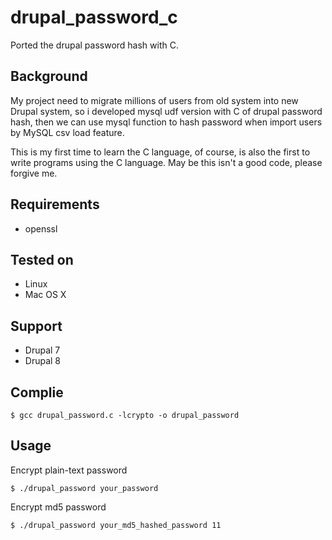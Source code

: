 # drupal_password_c
Ported the drupal password hash with C.

Background
----------

My project need to migrate millions of users from old system into new Drupal system, so i developed mysql udf version with C of drupal password hash, then we can use mysql function to hash password when import users by MySQL csv load feature.

This is my first time to learn the C language, of course, is also the first to write programs using the C language. May be this isn't a good code, please forgive me.

Requirements
------------

* openssl

Tested on
---------

* Linux
* Mac OS X

Support
-------

* Drupal 7
* Drupal 8

Complie
-------

    $ gcc drupal_password.c -lcrypto -o drupal_password

Usage
-----

Encrypt plain-text password

    $ ./drupal_password your_password

Encrypt md5 password

    $ ./drupal_password your_md5_hashed_password 11